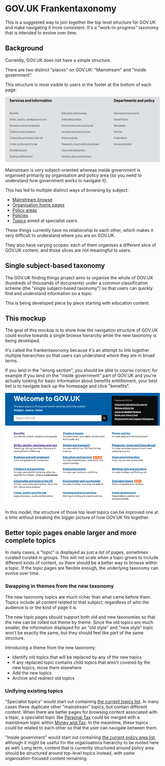 GOV.UK Frankentaxonomy
======================

This is a suggested way to join together the top level structure for GOV.UK and make navigating it more consistent. It's a "work-in-progress" taxonomy that is intended to evolve over time.

Background
--------

Currently, GOV.UK does not have a simple structure.

There are two distinct "places" on GOV.UK: "Mainstream" and "Inside government".

This structure is most visible to users in the footer at the bottom of each page:

![GOV.UK footer](footer.png)

Mainstream is very subject-oriented whereas inside government is organised primarily by organisation and policy area (so you need to understand how government works to navigate it).

This has led to multiple distinct ways of browsing by subject:
- [Mainstream browse](https://www.gov.uk/browse)
- [Organisation home pages](https://www.gov.uk/government/organisations)
- [Policy areas](https://www.gov.uk/government/topics)
- [Policies](https://www.gov.uk/government/policies)
- [Topics](https://www.gov.uk/topic) aimed at specialist users

These things currently have no relationship to each other, which makes it very difficult
to understand where you are on GOV.UK.

They also have varying scopes: each of them organises a different slice of GOV.UK content, and those slices are not meaningful to users.

Single subject-based taxonomy
-----------------------------
The GOV.UK finding things project aims to organise the whole of GOV.UK (hundreds of thousands of documents) under a common classification scheme (the "single subject-based taxonomy") so that users can quickly find and understand information on a topic.

This is being developed piece by piece starting with education content.

This mockup
-----------
The goal of this mockup is to show how the navigation structure of GOV.UK could evolve towards a single browse hierarchy while the new taxonomy is being developed.

It's called the frankentaxonomy because it's an attempt to link together multiple hierarchies so that users can understand where they are in broad terms.

 If you land in the "wrong section", you should be able to course correct; for example if you land on the "inside government" part of GOV.UK and you're actually looking for basic information about benefits entitltement, your best bet is to navigate back up the homepage and click "benefits".

![Mockup of frankentaxonomy](mockup.png)

In this model, the structure of those top level topics can be improved one at a time without breaking the bigger picture of how GOV.UK fits together.

Better topic pages enable larger and more complete topics
-------

In many cases, a "topic" is displayed as just a list of pages, sometimes curated curated in groups. This will not scale when a topic grows to include different kinds of content, so there should be a better way to browse within a topic. If the topic pages are flexible enough, the underlying taxonomy can evolve over time.

### Swapping in themes from the new taxonomy
The new taxonomy topics are much richer than what came before them. Topics include all content related to that subject, regardless of who the audience is or the kind of page it is.

The new topic pages should support both old and new taxonomies so that the new can be rolled out theme by theme. Since the old topics are much smaller, the information displayed for an "old style" and "new style" topic won't be exactly the same, but they should feel like part of the same structure.

Introducing a theme from the new taxonomy:
- Identify old topics that will be replaced by any of the new topics
- If any replaced topic contains child topics that aren't covered by the new topics, move them elsewhere
- Add the new topics
- Archive and redirect old topics

### Unifying existing topics

"Specialist topics" would start out containing [the current topics list](https://www.gov.uk/topic). In many cases these duplicate other "mainstream" topics, but contain different content. When there are better pages for browsing content associated with a topic, a specialist topic like [Personal Tax](https://www.gov.uk/topic/personal-tax) could be merged with a mainstream topic within [Money and Tax](https://www.gov.uk/browse/tax). In the meantime, these topics could be related to each other so that the user can navigate between them.

"Inside government" would start out containing [the current policy area list](https://www.gov.uk/government/topics), although it might be useful for the organisations hierarchy to be rooted here as well. Long term, content that is currently structured around policy area should be structured around top-level topics instead, with some organisation-focused content remaining.

